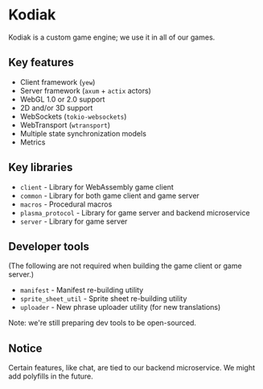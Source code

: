 # Kodiak

Kodiak is a custom game engine; we use it in all of our games.

## Key features

- Client framework (`yew`)
- Server framework (`axum` + `actix` actors)
- WebGL 1.0 or 2.0 support
- 2D and/or 3D support
- WebSockets (`tokio-websockets`)
- WebTransport (`wtransport`)
- Multiple state synchronization models
- Metrics

## Key libraries

* `client` - Library for WebAssembly game client
* `common` - Library for both game client and game server
* `macros` - Procedural macros
* `plasma_protocol` - Library for game server and backend microservice
* `server` - Library for game server

## Developer tools

(The following are not required when building the game client or game server.)

* `manifest` - Manifest re-building utility
* `sprite_sheet_util` - Sprite sheet re-building utility
* `uploader` - New phrase uploader utility (for new translations)

Note: we're still preparing dev tools to be open-sourced.

## Notice

Certain features, like chat, are tied to our backend microservice. We might add
polyfills in the future.